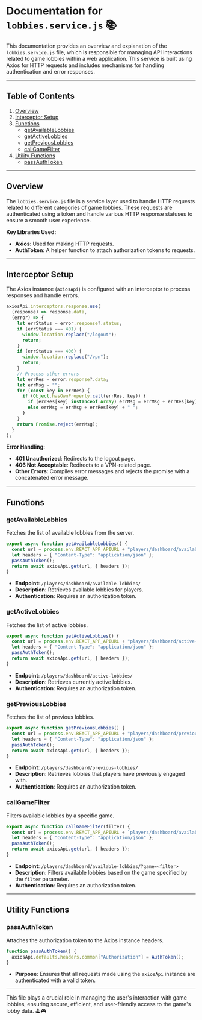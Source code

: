 # Documentation for `lobbies.service.js` 📚

This documentation provides an overview and explanation of the `lobbies.service.js` file, which is responsible for managing API interactions related to game lobbies within a web application. This service is built using Axios for HTTP requests and includes mechanisms for handling authentication and error responses.

---

## Table of Contents
1. [Overview](#overview)
2. [Interceptor Setup](#interceptor-setup)
3. [Functions](#functions)
   - [getAvailableLobbies](#getavailablelobbies)
   - [getActiveLobbies](#getactivelobbies)
   - [getPreviousLobbies](#getpreviouslobbies)
   - [callGameFilter](#callgamefilter)
4. [Utility Functions](#utility-functions)
   - [passAuthToken](#passauthtoken)

---

## Overview

The `lobbies.service.js` file is a service layer used to handle HTTP requests related to different categories of game lobbies. These requests are authenticated using a token and handle various HTTP response statuses to ensure a smooth user experience.

**Key Libraries Used:**
- **Axios**: Used for making HTTP requests.
- **AuthToken**: A helper function to attach authorization tokens to requests.

---

## Interceptor Setup

The Axios instance (`axiosApi`) is configured with an interceptor to process responses and handle errors.

```javascript
axiosApi.interceptors.response.use(
  (response) => response.data,
  (error) => {
    let errStatus = error.response?.status;
    if (errStatus === 401) {
      window.location.replace("/logout");
      return;
    }
    if (errStatus === 406) {
      window.location.replace("/vpn");
      return;
    }
    // Process other errors
    let errRes = error.response?.data;
    let errMsg = "";
    for (const key in errRes) {
      if (Object.hasOwnProperty.call(errRes, key)) {
        if (errRes[key] instanceof Array) errMsg = errMsg + errRes[key][0] + " ";
        else errMsg = errMsg + errRes[key] + " ";
      }
    }
    return Promise.reject(errMsg);
  }
);
```

**Error Handling:**
- **401 Unauthorized**: Redirects to the logout page.
- **406 Not Acceptable**: Redirects to a VPN-related page.
- **Other Errors**: Compiles error messages and rejects the promise with a concatenated error message.

---

## Functions

### getAvailableLobbies

Fetches the list of available lobbies from the server.

```javascript
export async function getAvailableLobbies() {
  const url = process.env.REACT_APP_APIURL + "players/dashboard/available-lobbies/";
  let headers = { "Content-Type": "application/json" };
  passAuthToken();
  return await axiosApi.get(url, { headers });
}
```

- **Endpoint**: `/players/dashboard/available-lobbies/`
- **Description**: Retrieves available lobbies for players.
- **Authentication**: Requires an authorization token.

### getActiveLobbies

Fetches the list of active lobbies.

```javascript
export async function getActiveLobbies() {
  const url = process.env.REACT_APP_APIURL + "players/dashboard/active-lobbies/";
  let headers = { "Content-Type": "application/json" };
  passAuthToken();
  return await axiosApi.get(url, { headers });
}
```

- **Endpoint**: `/players/dashboard/active-lobbies/`
- **Description**: Retrieves currently active lobbies.
- **Authentication**: Requires an authorization token.

### getPreviousLobbies

Fetches the list of previous lobbies.

```javascript
export async function getPreviousLobbies() {
  const url = process.env.REACT_APP_APIURL + "players/dashboard/previous-lobbies/";
  let headers = { "Content-Type": "application/json" };
  passAuthToken();
  return await axiosApi.get(url, { headers });
}
```

- **Endpoint**: `/players/dashboard/previous-lobbies/`
- **Description**: Retrieves lobbies that players have previously engaged with.
- **Authentication**: Requires an authorization token.

### callGameFilter

Filters available lobbies by a specific game.

```javascript
export async function callGameFilter(filter) {
  const url = process.env.REACT_APP_APIURL + `players/dashboard/available-lobbies/?game=${filter}`;
  let headers = { "Content-Type": "application/json" };
  passAuthToken();
  return await axiosApi.get(url, { headers });
}
```

- **Endpoint**: `/players/dashboard/available-lobbies/?game=<filter>`
- **Description**: Filters available lobbies based on the game specified by the `filter` parameter.
- **Authentication**: Requires an authorization token.

---

## Utility Functions

### passAuthToken

Attaches the authorization token to the Axios instance headers.

```javascript
function passAuthToken() {
  axiosApi.defaults.headers.common["Authorization"] = AuthToken();
}
```

- **Purpose**: Ensures that all requests made using the `axiosApi` instance are authenticated with a valid token.

---

This file plays a crucial role in managing the user's interaction with game lobbies, ensuring secure, efficient, and user-friendly access to the game's lobby data. 🕹️🎮